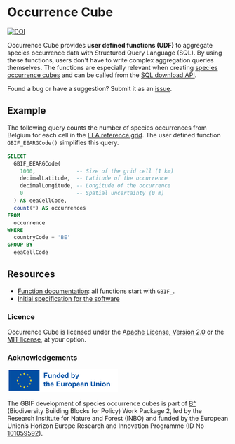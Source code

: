 # Occurrence Cube

[![DOI](https://zenodo.org/badge/DOI/10.5281/zenodo.10607133.svg)](https://doi.org/10.5281/zenodo.10607133)

Occurrence Cube provides **user defined functions (UDF)** to aggregate species occurrence data with Structured Query Language (SQL). By using these functions, users don't have to write complex aggregation queries themselves. The functions are especially relevant when creating [species occurrence cubes](https://www.gbif.org/occurrence-cubes) and can be called from the [SQL download API](https://techdocs.gbif.org/en/data-use/api-sql-downloads).

Found a bug or have a suggestion? Submit it as an [issue](https://github.com/gbif/occurrence-cube/issues).

## Example

The following query counts the number of species occurrences from Belgium for each cell in the [EEA reference grid](https://www.eea.europa.eu/data-and-maps/data/eea-reference-grids-2). The user defined function `GBIF_EEARGCode()` simplifies this query.

```SQL
SELECT
  GBIF_EEARGCode(
    1000,             -- Size of the grid cell (1 km)
    decimalLatitude,  -- Latitude of the occurrence
    decimalLongitude, -- Longitude of the occurrence
    0                 -- Spatial uncertainty (0 m)
  ) AS eeaCellCode,
  count(*) AS occurrences
FROM
  occurrence
WHERE
  countryCode = 'BE'
GROUP BY
  eeaCellCode
```

## Resources

- [Function documentation](https://techdocs.gbif.org/en/data-use/api-sql-download-functions): all functions start with `GBIF_`.
- [Initial specification for the software](https://docs.b-cubed.eu/guides/occurrence-cube/)

### Licence

Occurrence Cube is licensed under the [Apache License, Version 2.0](LICENSE-APACHE) or the [MIT license](LICENSE-MIT), at your option.

### Acknowledgements

<img src="funded_by_the_eu.png" alt="Funded by the European Union" width="50%">

The GBIF development of species occurrence cubes is part of [B³](https://b-cubed.eu/) (Biodiversity Building Blocks for Policy) Work Package 2, led by the Research Institute for Nature and Forest (INBO) and funded by the European Union’s Horizon Europe Research and Innovation Programme (ID No [101059592](https://doi.org/10.3030/101059592)).

